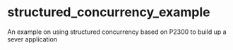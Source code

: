 # structured_concurrency_example
An example on using structured concurrency based on P2300 to build up a sever application
